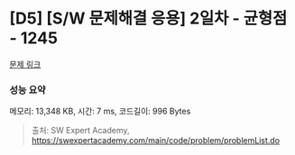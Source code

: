 # [D5] [S/W 문제해결 응용] 2일차 - 균형점 - 1245 

[문제 링크](https://swexpertacademy.com/main/code/problem/problemDetail.do?contestProbId=AV15MeBKAOgCFAYD) 

### 성능 요약

메모리: 13,348 KB, 시간: 7 ms, 코드길이: 996 Bytes



> 출처: SW Expert Academy, https://swexpertacademy.com/main/code/problem/problemList.do